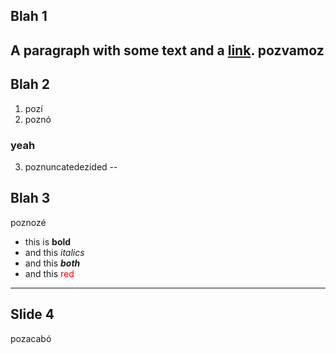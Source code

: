 ## Blah 1
A paragraph with some text and a [link](https://hakim.se).
pozvamoz
---
## Blah 2
1. pozí
2. poznó

### yeah
3. poznuncatedezided
--
## Blah 3
poznozé
- this is **bold** 
- and this _italics_
- and this _**both**_
- and this <font color=red>red</font>
---
## Slide 4
pozacabó
